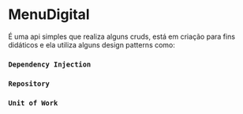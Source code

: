 # MenuDigital

É uma api simples que realiza alguns cruds, está em criação para fins didáticos e ela utiliza alguns design patterns como:

### `Dependency Injection`

### `Repository`

### `Unit of Work`
